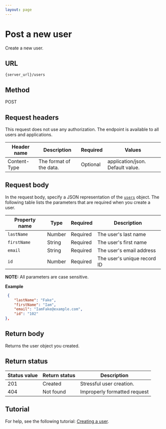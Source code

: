 ```yaml
---
layout: page
---
```

# Post a new user

Create a new user.

## URL

```shell
{server_url}/users
```

## Method

POST

## Request headers

This request does not use any authorization. The endpoint is available to all users and applications.

| Header name | Description | Required | Values |
| -------------- | ------ | ------------ |------------ |
| Content-Type | The format of the data. | Optional | application/json. Default value.  |

## Request body

In the request body, specify a JSON representation of the [`users`](./users.md) object. The following table lists the parameters that are required when you create a user.

| Property name | Type | Required | Description |
| ------------- | ----------- | ----------- |----------- |
| `lastName` | Number | Required | The user's last name |
| `firstName` | String | Required |The user's first name |
| `email` | String | Required | The user's email address|
| `id` | Number | Required | The user's unique record ID|

**NOTE:** All parameters are case sensitive.

**Example**

```json
 {
    "lastName": "Fake",
    "firstName": "Iam",
    "email": "IamFake@example.com",
    "id": "102"
},
```

## Return body

Returns the user object you created.

## Return status

| Status value | Return status | Description |
| ------------- | ----------- | -----------|
| 201| Created | Stressful user creation.|
| 404| Not found | Improperly formatted request|

## Tutorial

For help, see the following tutorial: [Creating a user](../tutorial/create_user.md).
